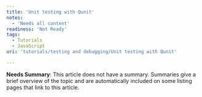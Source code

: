 ```yaml
---
title: 'Unit testing with Qunit'
notes:
  - 'Needs all content'
readiness: 'Not Ready'
tags:
  - Tutorials
  - JavaScript
uri: 'tutorials/testing and debugging/Unit testing with Qunit'

---
```

**Needs Summary**: This article does not have a summary. Summaries give a brief overview of the topic and are automatically included on some listing pages that link to this article.

